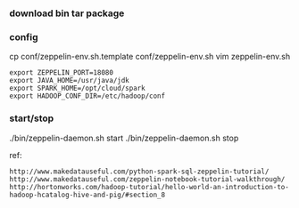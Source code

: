 ### download bin tar package

### config

  cp conf/zeppelin-env.sh.template conf/zeppelin-env.sh
  vim zeppelin-env.sh

```
export ZEPPELIN_PORT=18080
export JAVA_HOME=/usr/java/jdk
export SPARK_HOME=/opt/cloud/spark
export HADOOP_CONF_DIR=/etc/hadoop/conf

```
### start/stop

  ./bin/zeppelin-daemon.sh start
  ./bin/zeppelin-daemon.sh stop

ref:

    http://www.makedatauseful.com/python-spark-sql-zeppelin-tutorial/
    http://www.makedatauseful.com/zeppelin-notebook-tutorial-walkthrough/
    http://hortonworks.com/hadoop-tutorial/hello-world-an-introduction-to-hadoop-hcatalog-hive-and-pig/#section_8

